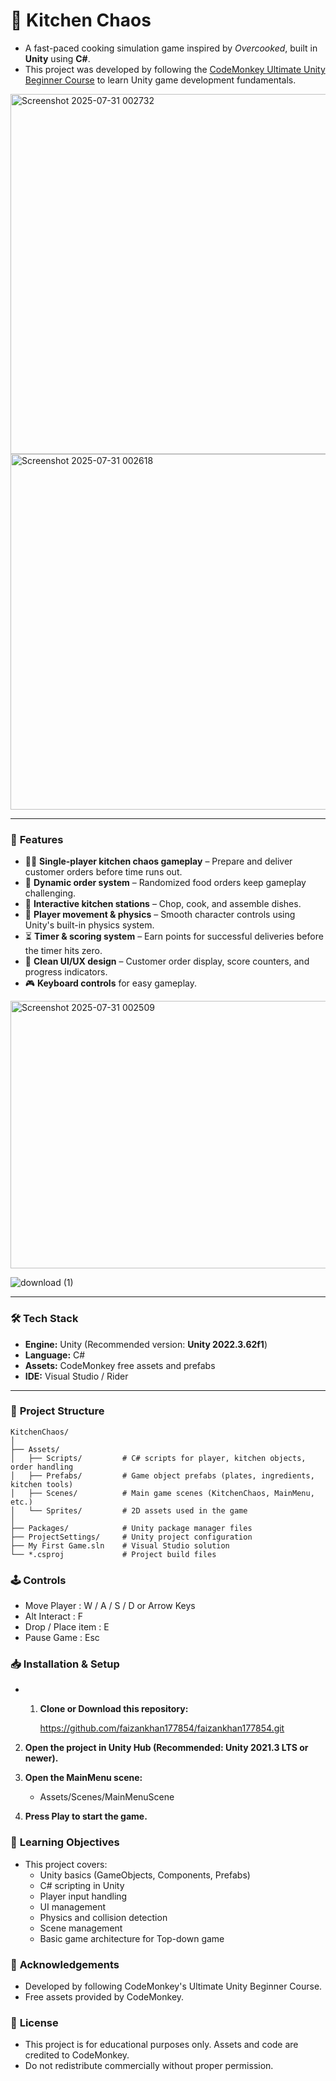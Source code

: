 # 🍳 **Kitchen Chaos**

+ A fast-paced cooking simulation game inspired by *Overcooked*, built in **Unity** using **C#**.  
+ This project was developed by following the [CodeMonkey Ultimate Unity Beginner Course](https://unitycodemonkey.com/) to learn Unity game development fundamentals.

<img width="1023" height="576" alt="Screenshot 2025-07-31 002732" src="https://github.com/user-attachments/assets/d0ce4223-753d-46b4-9dad-624f93916a88" />
<img width="1019" height="569" alt="Screenshot 2025-07-31 002618" src="https://github.com/user-attachments/assets/2dd455bc-166f-4a81-8bac-462b5aca540a" />



---

### 🚀 **Features**

- 👨‍🍳 **Single-player kitchen chaos gameplay** – Prepare and deliver customer orders before time runs out.
- 🛒 **Dynamic order system** – Randomized food orders keep gameplay challenging.
- 🔪 **Interactive kitchen stations** – Chop, cook, and assemble dishes.
- 🏃 **Player movement & physics** – Smooth character controls using Unity's built-in physics system.
- ⏳ **Timer & scoring system** – Earn points for successful deliveries before the timer hits zero.
- 🎨 **Clean UI/UX design** – Customer order display, score counters, and progress indicators.
- 🎮 **Keyboard controls** for easy gameplay.


<img width="678" height="428" alt="Screenshot 2025-07-31 002509" src="https://github.com/user-attachments/assets/f839713a-afa1-41f1-904b-6373b4187337" />

![download (1)](https://github.com/user-attachments/assets/2bd9e0fd-6d28-40e8-8aac-94604fde6f9f)


---

### 🛠️ **Tech Stack**

- **Engine:** Unity (Recommended version: **Unity 2022.3.62f1**)  
- **Language:** C#  
- **Assets:** CodeMonkey free assets and prefabs  
- **IDE:** Visual Studio / Rider  

---

### 📂 **Project Structure**

```plaintext
KitchenChaos/
│
├── Assets/
│   ├── Scripts/         # C# scripts for player, kitchen objects, order handling
│   ├── Prefabs/         # Game object prefabs (plates, ingredients, kitchen tools)
│   ├── Scenes/          # Main game scenes (KitchenChaos, MainMenu, etc.)
│   └── Sprites/         # 2D assets used in the game
│
├── Packages/            # Unity package manager files
├── ProjectSettings/     # Unity project configuration
├── My First Game.sln    # Visual Studio solution
└── *.csproj             # Project build files
```

### 🕹️ **Controls**
+  Move Player : W / A / S / D or Arrow Keys
+  Alt Interact : F
+  Drop / Place item : E
+  Pause Game : Esc

### 📥 **Installation & Setup**
+ 1. **Clone or Download this repository:**

     https://github.com/faizankhan177854/faizankhan177854.git
     
2. **Open the project in Unity Hub (Recommended: Unity 2021.3 LTS or newer).**

3. **Open the MainMenu scene:**
      +  Assets/Scenes/MainMenuScene

4. **Press Play to start the game.**

### 🧠 **Learning Objectives**
+ This project covers:
    + Unity basics (GameObjects, Components, Prefabs)
    + C# scripting in Unity
    + Player input handling
    + UI management
    + Physics and collision detection
    + Scene management
    + Basic game architecture for Top-down game

      

### 🙌 **Acknowledgements**
+ Developed by following CodeMonkey's Ultimate Unity Beginner Course.
+ Free assets provided by CodeMonkey.

### 📜 **License**
+ This project is for educational purposes only. Assets and code are credited to CodeMonkey.
+ Do not redistribute commercially without proper permission.
